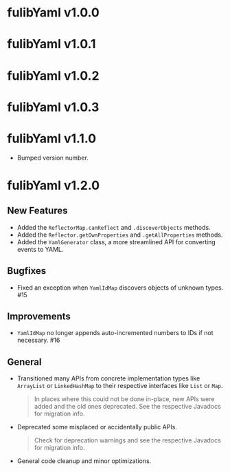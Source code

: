 # fulibYaml v1.0.0

# fulibYaml v1.0.1

# fulibYaml v1.0.2

# fulibYaml v1.0.3

# fulibYaml v1.1.0

* Bumped version number.

# fulibYaml v1.2.0

## New Features

+ Added the `ReflectorMap.canReflect` and `.discoverObjects` methods.
+ Added the `Reflector.getOwnProperties` and `.getAllProperties` methods.
+ Added the `YamlGenerator` class, a more streamlined API for converting events to YAML.

## Bugfixes

* Fixed an exception when `YamlIdMap` discovers objects of unknown types. #15

## Improvements

* `YamlIdMap` no longer appends auto-incremented numbers to IDs if not necessary. #16

## General

* Transitioned many APIs from concrete implementation types like `ArrayList` or `LinkedHashMap` to their respective 
  interfaces like `List` or `Map`.
  > In places where this could not be done in-place, new APIs were added and the old ones deprecated.
  > See the respective Javadocs for migration info.
* Deprecated some misplaced or accidentally public APIs.
  > Check for deprecation warnings and see the respective Javadocs for migration info.
* General code cleanup and minor optimizations.

